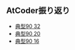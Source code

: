 ## AtCoder振り返り
* [典型90 32](atcoder/t90_32.md)
* [典型90 20](atcoder/t90_20.md)
* [典型90 16](atcoder/t90_16.md)
